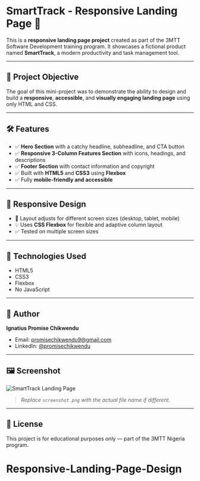 # SmartTrack - Responsive Landing Page 🚀

This is a **responsive landing page project** created as part of the 3MTT Software Development training program. It showcases a fictional product named **SmartTrack**, a modern productivity and task management tool.

---

## 📌 Project Objective

The goal of this mini-project was to demonstrate the ability to design and build a **responsive**, **accessible**, and **visually engaging landing page** using only HTML and CSS.

---

## 🛠️ Features

- ✅ **Hero Section** with a catchy headline, subheadline, and CTA button  
- ✅ **Responsive 3-Column Features Section** with icons, headings, and descriptions  
- ✅ **Footer Section** with contact information and copyright  
- ✅ Built with **HTML5** and **CSS3** using **Flexbox**  
- ✅ Fully **mobile-friendly and accessible**

---

## 📱 Responsive Design

- 📏 Layout adjusts for different screen sizes (desktop, tablet, mobile)  
- 💡 Uses **CSS Flexbox** for flexible and adaptive column layout  
- ✅ Tested on multiple screen sizes

---

## 📂 Technologies Used

- HTML5  
- CSS3  
- Flexbox  
- No JavaScript

---

## 👤 Author

**Ignatius Promise Chikwendu**  
- Email: [promisechikwendu9@gmail.com](mailto:promisechikwendu9@gmail.com)  
- LinkedIn: [@promisechikwendu](https://linkedin.com/in/promisechikwendu)

---

## 🖼️ Screenshot

![SmartTrack Landing Page](./screenshot.png)

> _Replace `screenshot.png` with the actual file name if different._

---

## 📄 License

This project is for educational purposes only — part of the 3MTT Nigeria program.
# Responsive-Landing-Page-Design
